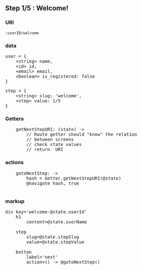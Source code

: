
## Step 1/5 : Welcome!

### URI

`:userID/welcome`

### data

<pre>
user = {
	&lt;string&gt; name,
	&lt;id&gt; id,
	&lt;email&gt; email,
	&lt;boolean&gt; is_registered: false
}
</pre>
<pre>
step = {
	&lt;string&gt; slug: 'welcome',
	&lt;step&gt; value: 1/5
}
</pre>

### Getters

<pre>
    getNextStepURI: (state) ->
        // Route getter should "know" the relation
        // between screens
        // check state values
        // return <URI> URI
</pre>


### actions

<pre>
    gotoNextStep: ->
        hash = Getter.getNextStepURI(@state)
        @navigate hash, true

</pre>


### markup
<pre>
div key='welcome-@state.userId'
	h1
		content=@state.userName

	step
		slug=@state.stepSlug
		value=@state.stepValue

	button
		label='next'
		action=() -> @gotoNextStep()
</pre>
